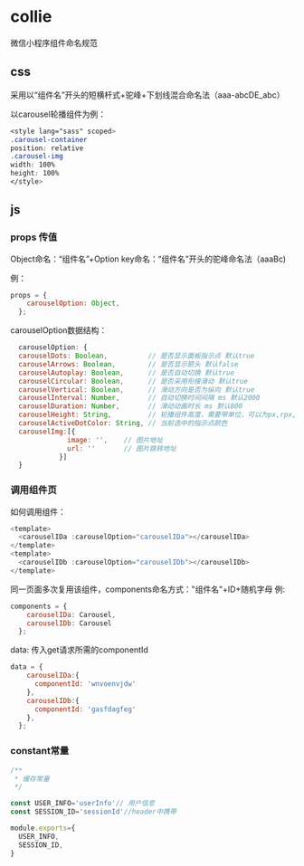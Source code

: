 # collie

微信小程序组件命名规范

## css

采用以“组件名”开头的短横杆式+驼峰+下划线混合命名法（aaa-abcDE\_abc）

以carousel轮播组件为例：

```css
<style lang="sass" scoped>
.carousel-container
position: relative
.carousel-img
width: 100%
height: 100%
</style>
```

## js

### props 传值

Object命名：“组件名”+Option
key命名：“组件名”开头的驼峰命名法（aaaBc\)

例：

```js
props = {
    carouselOption: Object,
  };
```
carouselOption数据结构：
```js
  carouselOption: {
  carouselDots: Boolean,          // 是否显示面板指示点 默认true
  carouselArrows: Boolean,        // 是否显示箭头 默认false
  carouselAutoplay: Boolean,      // 是否自动切换 默认true
  carouselCircular: Boolean,      // 是否采用衔接滑动 默认true
  carouselVertical: Boolean,      // 滑动方向是否为纵向 默认true
  carouselInterval: Number,       // 自动切换时间间隔 ms 默认2000
  carouselDuration: Number,       // 滑动动画时长 ms 默认800
  carouselHeight: String,         // 轮播组件高度，需要带单位，可以为px,rpx,vh等css单位
  carouselActiveDotColor: String, // 当前选中的指示点颜色 
  carouselImg:[{
              image: '',    // 图片地址
              url: ''       // 图片跳转地址
            }]
  }               
```

### 调用组件页
如何调用组件：
```js
<template> 
  <carouselIDa :carouselOption="carouselIDa"></carouselIDa>
</template>
<template> 
  <carouselIDb :carouselOption="carouselIDb"></carouselIDb>
</template>
```
同一页面多次复用该组件，components命名方式："组件名"+ID+随机字母
例:
```js
components = {
    carouselIDa: Carousel,
    carouselIDb: Carousel
  };
```
data: 传入get请求所需的componentId
```js
data = {
    carouselIDa:{
      componentId: 'wnvoenvjdw'
    },
    carouselIDb:{
      componentId: 'gasfdagfeg'
    },
  };
```
### constant常量

```js
/**
 * 缓存常量
 */

const USER_INFO='userInfo'// 用户信息
const SESSION_ID='sessionId'//header中携带

module.exports={
  USER_INFO,
  SESSION_ID,
}
```



